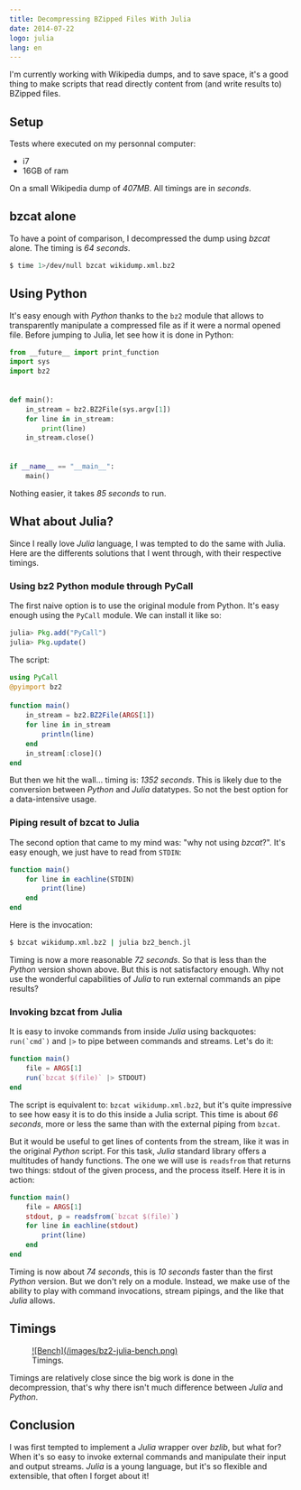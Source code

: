 ```yaml
---
title: Decompressing BZipped Files With Julia
date: 2014-07-22
logo: julia
lang: en
---
```



I'm currently working with Wikipedia dumps, and to save space, it's a
good thing to make scripts that read directly content from (and write
results to) BZipped files.


## Setup

Tests where executed on my personnal computer:

* i7
* 16GB of ram

On a small Wikipedia dump of *407MB*. All timings are in *seconds*.


## bzcat alone

To have a point of comparison, I decompressed the dump using *bzcat* alone. The timing is *64 seconds*.
```sh
$ time 1>/dev/null bzcat wikidump.xml.bz2
```


## Using Python

It's easy enough with *Python* thanks to the `bz2` module that allows to transparently manipulate a compressed file as if it were a normal opened file. Before jumping to Julia, let see how it is done in Python:

```python
from __future__ import print_function
import sys
import bz2


def main():
    in_stream = bz2.BZ2File(sys.argv[1])
    for line in in_stream:
        print(line)
    in_stream.close()


if __name__ == "__main__":
    main()
```

Nothing easier, it takes *85 seconds* to run.


## What about Julia?

Since I really love *Julia* language, I was tempted to do the same with Julia. Here are the differents solutions that I went through, with their respective timings.


### Using bz2 Python module through PyCall

The first naive option is to use the original module from Python. It's easy enough using the `PyCall` module. We can install it like so:

```julia
julia> Pkg.add("PyCall")
julia> Pkg.update()
```

The script:

```julia
using PyCall
@pyimport bz2

function main()
    in_stream = bz2.BZ2File(ARGS[1])
    for line in in_stream
        println(line)
    end
    in_stream[:close]()
end
```

But then we hit the wall... timing is: *1352 seconds*. This is likely due to the conversion between *Python* and *Julia* datatypes. So not the best option for a data-intensive usage.


### Piping result of bzcat to Julia

The second option that came to my mind was: "why not using *bzcat*?". It's easy enough, we just have to read from `STDIN`:
```julia
function main()
    for line in eachline(STDIN)
        print(line)
    end
end
```

Here is the invocation:
```sh
$ bzcat wikidump.xml.bz2 | julia bz2_bench.jl
```

Timing is now a more reasonable *72 seconds*. So that is less than the *Python* version shown above. But this is not satisfactory enough. Why not use the wonderful capabilities of *Julia* to run external commands an pipe results?


### Invoking bzcat from Julia

It is easy to invoke commands from inside *Julia* using backquotes: ``run(`cmd`)`` and `|>` to pipe between commands and streams. Let's do it:
```julia
function main()
    file = ARGS[1]
    run(`bzcat $(file)` |> STDOUT)
end
```

The script is equivalent to: `bzcat wikidump.xml.bz2`, but it's quite impressive to see how easy it is to do this inside a Julia script.
This time is about *66 seconds*, more or less the same than with the external piping from `bzcat`.

But it would be useful to get lines of contents from the stream, like it was in the original *Python* script. For this task, *Julia* standard library offers a multitudes of handy functions. The one we will use is `readsfrom` that returns two things: stdout of the given process, and the process itself. Here it is in action:
```julia
function main()
    file = ARGS[1]
    stdout, p = readsfrom(`bzcat $(file)`)
    for line in eachline(stdout)
        print(line)
    end
end
```

Timing is now about *74 seconds*, this is *10 seconds* faster than the first *Python* version. But we don't rely on a module. Instead, we make use of the ability to play with command invocations, stream pipings, and the like that *Julia* allows.


## Timings

<figure>
<a href="/images/bz2-julia-bench.png">
![Bench](/images/bz2-julia-bench.png)
</a>
<figcaption>Timings.</figcaption>
</figure>

Timings are relatively close since the big work is done in the decompression, that's why there isn't much difference between *Julia* and *Python*.

## Conclusion

I was first tempted to implement a *Julia* wrapper over *bzlib*, but what for? When it's so easy to invoke external commands and manipulate their input and output streams.
*Julia* is a young language, but it's so flexible and extensible, that often I forget about it!

